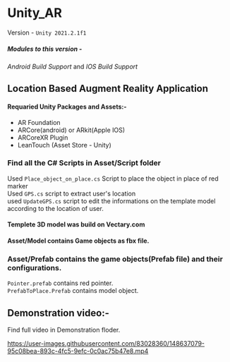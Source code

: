 # Unity_AR
Version - ```Unity 2021.2.1f1```
##### Modules to this version - 
_Android Build Support_ and _IOS Build Support_  

## Location Based Augment Reality Application 

#### Requaried Unity Packages and Assets:- 
- AR Foundation
- ARCore(android) or ARkit(Apple IOS)
- ARCoreXR Plugin
- LeanTouch (Asset Store - Unity)

### Find all the C# Scripts in Asset/Script folder
Used ```Place_object_on_place.cs``` Script to place the object in place of red marker   
Used ```GPS.cs``` script to extract user's location  
used ```UpdateGPS.cs``` script to edit the informations on the template model according to the location of user.

#### Templete 3D model was build on Vectary.com
#### Asset/Model contains Game objects as fbx file.

### Asset/Prefab contains the game objects(Prefab file) and their configurations.
```Pointer.prefab``` contains red pointer.   
```PrefabToPlace.Prefab``` contains model object.

## Demonstration video:-
Find full video in Demonstration floder.

https://user-images.githubusercontent.com/83028360/148637079-95c08bea-893c-4fc5-9efc-0c0ac75b47e8.mp4


